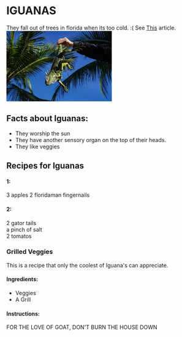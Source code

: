 # IGUANAS #

They fall out of trees in florida when its too cold. :(
    See [This](https://www.fox13news.com/news/when-do-iguanas-fall-from-trees-in-florida-and-will-it-happen-on-christmas-day) article.
    ![theiguana](download.jpeg)

## Facts about Iguanas:

* They worship the sun
* They have another sensory organ on the top of their heads.
* They like veggies

## Recipes for Iguanas
#### 1: ####
3 apples
2 floridaman fingernails

#### 2: ####
2 gator tails  
a pinch of salt  
2 tomatos

### Grilled Veggies

This is a recipe that only the coolest of Iguana's can appreciate.

#### Ingredients:

- Veggies
- A Grill

#### Instructions:

FOR THE LOVE OF GOAT, DON'T BURN THE HOUSE DOWN
